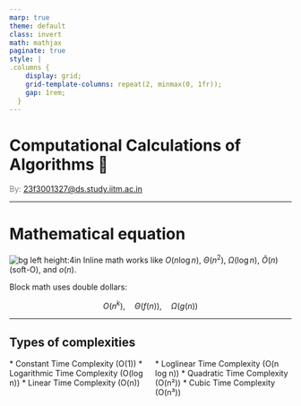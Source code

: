 ```yaml
---
marp: true
theme: default
class: invert
math: mathjax
paginate: true
style: |
.columns {
    display: grid;
    grid-template-columns: repeat(2, minmax(0, 1fr));
    gap: 1rem;
  }
---
```


# <!--fit-->Computational Calculations of Algorithms :rocket:
<span style="color:grey">By: 23f3001327@ds.study.iitm.ac.in

---
# Mathematical equation
![bg left height:4in](logo.jpg)
Inline math works like $O(n \log n)$, $\Theta(n^2)$, $\Omega(\log n)$, $\tilde O(n)$ (soft-O), and $o(n)$.

Block math uses double dollars:

$$
O(n^k),\quad \Theta(f(n)),\quad \Omega(g(n))
$$

---
## Types of complexities
<div class="columns">
<div>
* Constant Time Complexity (O(1))
* Logarithmic Time Complexity (O(log n))
* Linear Time Complexity (O(n))
</div>
<div>
* Loglinear Time Complexity (O(n log n))
* Quadratic Time Complexity (O(n²))
* Cubic Time Complexity (O(n³))
</div>